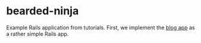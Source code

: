 bearded-ninja
=============

Example Rails application from tutorials. First, we implement the
[blog app](http://guides.rubyonrails.org/getting_started.html) as a rather
simple Rails app.
